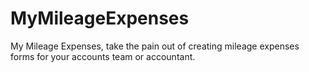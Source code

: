 # MyMileageExpenses
My Mileage Expenses, take the pain out of creating mileage expenses forms for your accounts team or accountant.
